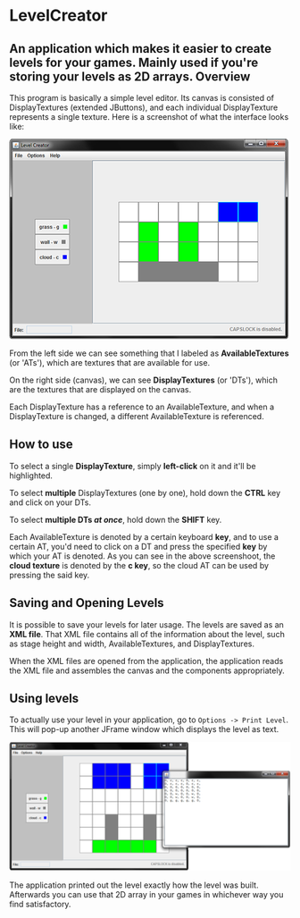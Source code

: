 LevelCreator
============

An application which makes it easier to create levels for your games. Mainly used if you're storing your levels as 2D arrays. 
Overview
----------

This program is basically a simple level editor. Its canvas is consisted of DisplayTextures (extended JButtons), and each individual DisplayTexture represents a single texture. Here is a screenshot of what the interface looks like: 

![](https://raw.githubusercontent.com/rpusec/LevelCreator/master/github_imgs/main_interface.png)

From the left side we can see something that I labeled as <b>AvailableTextures</b> (or 'ATs'), which are textures that are available for use. 

On the right side (canvas), we can see <b>DisplayTextures</b> (or 'DTs'), which are the textures that are displayed on the canvas. 

Each DisplayTexture has a reference to an AvailableTexture, and when a DisplayTexture is changed, a different AvailableTexture is referenced. 

How to use
----------

To select a single <b>DisplayTexture</b>, simply <b>left-click</b> on it and it'll be highlighted. 

To select <b>multiple</b> DisplayTextures (one by one), hold down the <b>CTRL</b> key and click on your DTs. 

To select <b>multiple DTs <i>at once</i></b>, hold down the <b>SHIFT</b> key. 

Each AvailableTexture is denoted by a certain keyboard <b>key</b>, and to use a certain AT, you'd need to click on a DT and press the specified <b>key</b> by which your AT is denoted. As you can see in the above screenshoot, the <b>cloud texture</b> is denoted by the <b>c key</b>, so the cloud AT can be used by pressing the said key. 

Saving and Opening Levels
----------

It is possible to save your levels for later usage. The levels are saved as an <b>XML file</b>. That XML file contains all of the information about the level, such as stage height and width, AvailableTextures, and DisplayTextures. 

When the XML files are opened from the application, the application reads the XML file and assembles the canvas and the components appropriately. 

Using levels
----------

To actually use your level in your application, go to `Options -> Print Level`. This will pop-up another JFrame window which displays the level as text. 

![](https://raw.githubusercontent.com/rpusec/LevelCreator/master/github_imgs/printed_lvl.png)

The application printed out the level exactly how the level was built. Afterwards you can use that 2D array in your games in whichever way you find satisfactory. 
